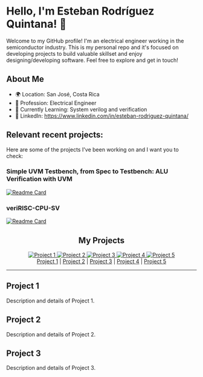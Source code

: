 # Hello, I'm Esteban Rodríguez Quintana! 👋

Welcome to my GitHub profile! I'm an electrical engineer working in the semiconductor industry. This is my personal repo and it's focused on developing projects to build valuable skillset and enjoy designing/developing software. Feel free to explore and get in touch!

## About Me

- 🌍 Location: San José, Costa Rica
- 💼 Profession: Electrical Engineer
- 🌱 Currently Learning: System verilog and verification
- 💼 LinkedIn: https://www.linkedin.com/in/esteban-rodriguez-quintana/



## Relevant recent projects:

Here are some of the projects I've been working on and I want you to check:

### Simple UVM Testbench, from Spec to Testbench: ALU Verification with UVM

[![Readme Card](https://github-readme-stats.vercel.app/api/pin/?username=erquintana&repo=ALU_Verification_with_UVM&theme=yeblu)](https://github.com/erquintana/ALU_Verification_with_UVM)

### veriRISC-CPU-SV

[![Readme Card](https://github-readme-stats.vercel.app/api/pin/?username=erquintana&repo=veriRISC-CPU-SV&theme=yeblu)](https://github.com/erquintana/veriRISC-CPU-SV)

<div align="center">
  <h2>My Projects</h2>
</div>

<div align="center">
  <a href="#project1">
    <img src="project1-thumbnail.png" alt="Project 1">
  </a>
  <a href="#project2">
    <img src="project2-thumbnail.png" alt="Project 2">
  </a>
  <a href="#project3">
    <img src="project3-thumbnail.png" alt="Project 3">
  </a>
  <a href="#project4">
    <img src="project4-thumbnail.png" alt="Project 4">
  </a>
  <a href="#project5">
    <img src="project5-thumbnail.png" alt="Project 5">
  </a>
</div>

<div align="center">
  <a href="#project1">Project 1</a> |
  <a href="#project2">Project 2</a> |
  <a href="#project3">Project 3</a> |
  <a href="#project4">Project 4</a> |
  <a href="#project5">Project 5</a>
</div>

---

<h2 id="project1">Project 1</h2>

Description and details of Project 1.

<h2 id="project2">Project 2</h2>

Description and details of Project 2.

<h2 id="project3">Project 3</h2>

Description and details of Project 3.


<!--
## Contributions

I enjoy contributing to open source projects. Here are a few projects I've contributed to:

- [Project Name](https://github.com/project-owner/project-name)
- [Another Project](https://github.com/another-owner/another-project)

## Fun Facts

- 🎵 Favorite Song: [Your Favorite Song]
- 🎮 Currently Playing: [Game Name]
- 📚 Reading: [Book Title]
-->
